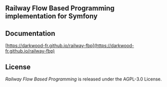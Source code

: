 ## Railway Flow Based Programming implementation for Symfony

## Documentation

[https://darkwood-fr.github.io/railway-fbp](https://darkwood-fr.github.io/railway-fbp)

## License

_Railway Flow Based Programming_ is released under the AGPL-3.0 License.
